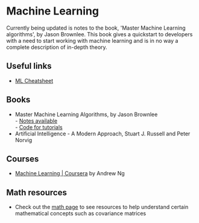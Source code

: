 # Machine Learning

Currently being updated is notes to the book, 'Master Machine Learning algorithms', by Jason Brownlee. This book gives a quickstart to developers with a need to start working with machine learning and is in no way a complete description of in-depth theory.

## Useful links
- [ML Cheatsheet][mlchsh]

[mlchsh]:https://ml-cheatsheet.readthedocs.io/en/latest/gradient_descent.html



## Books
- Master Machine Learning Algorithms, by Jason Brownlee
<br> - [Notes available](./brownlee-notes.md)
<br> - [Code for tutorials](https://github.com/sreekarsr/ml-learn)
- Artificial Intelligence - A Modern Approach, Stuart J. Russell and Peter Norvig

## Courses
- [Machine Learning | Coursera](https://www.coursera.org/learn/machine-learning) by Andrew Ng

## Math resources
- Check out the [math page] to see resources to help understand certain mathematical concepts such as covariance matrices

[math page]:../math/README.md
